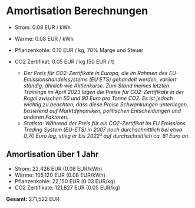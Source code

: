 # Amortisation Berechnungen #

- Strom: 0.08 EUR / kWh
- Wärme: 0.08 EUR / kWh
- Pflanzenkohle: 0.10 EUR / kg, 70% Marge und Steuer
- CO2 Zertifikat: 0.05 EUR / kg (50 EUR / t)

  - _Der Preis für CO2-Zertifikate in Europa, die im Rahmen des EU-Emissionshandelssystems (EU ETS) gehandelt werden, variiert ständig, ähnlich wie Aktienkurse. Zum Stand meines letzten Trainings im April 2023 lagen die Preise für CO2-Zertifikate in der Regel zwischen 50 und 90 Euro pro Tonne CO2. Es ist jedoch wichtig zu beachten, dass diese Preise Schwankungen unterliegen, basierend auf Marktdynamiken, politischen Entscheidungen und anderen Faktoren._
  - _Statista: Während der Preis für ein CO2-Zertifikat im EU Emissions Trading System (EU-ETS) in 2007 noch durchschnittlich bei etwa 0,70 Euro lag, stieg er bis 2022² auf durchschnittlich ca. 81 Euro an._

## Amortisation über 1 Jahr ##
- Strom: 22,426 EUR (0.08 EUR/kWh)
- Wärme: 105,120 EUR (0.08 EUR/kWh)
- Pflanzenkohle: 22,150 EUR (0.03 EUR/kg)
- CO2 Zertifikate: 121,827 EUR (0.05 EUR/kg)

**Gesamt:** 271,522 EUR